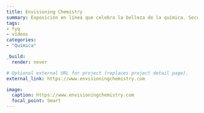 ```yaml
---
title: Envisioning Chemistry
summary: Exposición en línea que celebra la belleza de la química. Secuela del proyecto [Beautiful Chemistry](https://www.beautifulchemistry.net/).
tags:
- fyq
- vídeos
categories: 
- "Química"

_build:
  render: never

# Optional external URL for project (replaces project detail page).
external_link: https://www.envisioningchemistry.com

image:
  caption: https://www.envisioningchemistry.com
  focal_point: Smart
---
```

